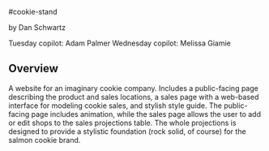 #cookie-stand

by Dan Schwartz

Tuesday copilot: Adam Palmer
Wednesday copilot: Melissa Giamie

Overview
--------

A website for an imaginary cookie company. Includes a public-facing page describing the product and sales locations, a sales page with a web-based interface for modeling cookie sales, and stylish style guide. The public-facing page includes animation, while the sales page allows the user to add or edit shops to the sales projections table. The whole projections is designed to provide a stylistic foundation (rock solid, of course) for the salmon cookie brand.
